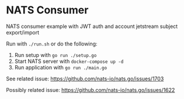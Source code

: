 # NATS Consumer

NATS consumer example with JWT auth and account jetstream subject export/import

Run with `./run.sh` or do the following:

1. Run setup with `go run ./setup.go`
1. Start NATS server with `docker-compose up -d`
1. Run application with `go run ./main.go`

See related issue: https://github.com/nats-io/nats.go/issues/1703

Possibly related issue: https://github.com/nats-io/nats.go/issues/1622
